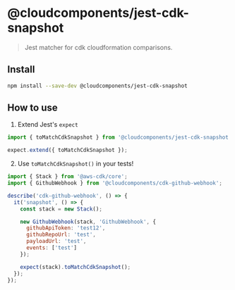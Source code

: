 # @cloudcomponents/jest-cdk-snapshot

> Jest matcher for cdk cloudformation comparisons.

## Install

```bash
npm install --save-dev @cloudcomponents/jest-cdk-snapshot
```

## How to use

1. Extend Jest's `expect`

```javascript
import { toMatchCdkSnapshot } from '@cloudcomponents/jest-cdk-snapshot';

expect.extend({ toMatchCdkSnapshot });
```

2. Use `toMatchCdkSnapshot()` in your tests!

```javascript
import { Stack } from '@aws-cdk/core';
import { GithubWebhook } from '@cloudcomponents/cdk-github-webhook';

describe('cdk-github-webhook', () => {
  it('snapshot', () => {
    const stack = new Stack();

    new GithubWebhook(stack, 'GithubWebhook', {
      githubApiToken: 'test12',
      githubRepoUrl: 'test',
      payloadUrl: 'test',
      events: ['test']
    });

    expect(stack).toMatchCdkSnapshot();
  });
});
```

